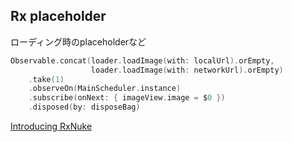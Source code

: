 ## Rx placeholder

ローディング時のplaceholderなど

```swift
Observable.concat(loader.loadImage(with: localUrl).orEmpty,
                  loader.loadImage(with: networkUrl).orEmpty)
    .take(1)
    .observeOn(MainScheduler.instance)
    .subscribe(onNext: { imageView.image = $0 })
    .disposed(by: disposeBag)
```

[Introducing RxNuke](http://kean.github.io/post/introducing-rxnuke)
